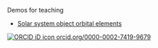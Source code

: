 Demos for teaching
* [Solar system object orbital elements](https://agabrown.github.io/solar-system-orbital-elements)

[![ORCID iD icon](https://orcid.org/sites/default/files/images/orcid_16x16.png) orcid.org/0000-0002-7419-9679](https://orcid.org/0000-0002-7419-9679)
